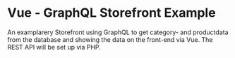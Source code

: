 # Vue - GraphQL Storefront Example
An examplarery Storefront using GraphQL to get category- and productdata from the database and showing the data on the front-end via Vue.
The REST API will be set up via PHP.

